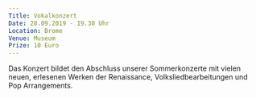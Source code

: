 ```yaml
---
Title: Vokalkonzert
Date: 28.09.2019 - 19.30 Uhr
Location: Brome
Venue: Museum
Prize: 10 Euro
---
```


Das Konzert bildet den Abschluss unserer Sommerkonzerte mit vielen neuen, erlesenen Werken der Renaissance, Volksliedbearbeitungen und Pop Arrangements. 
